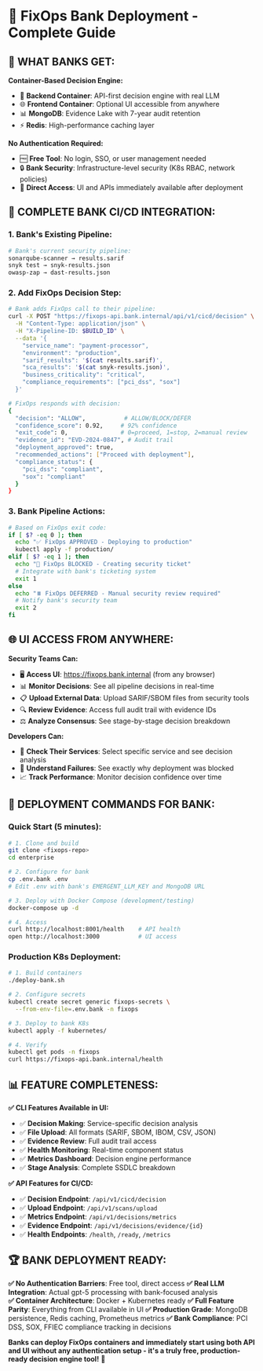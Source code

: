 # 🏦 FixOps Bank Deployment - Complete Guide

## 🎯 **WHAT BANKS GET:**

**Container-Based Decision Engine:**
- 🐳 **Backend Container**: API-first decision engine with real LLM
- 🌐 **Frontend Container**: Optional UI accessible from anywhere  
- 📊 **MongoDB**: Evidence Lake with 7-year audit retention
- ⚡ **Redis**: High-performance caching layer

**No Authentication Required:**
- 🆓 **Free Tool**: No login, SSO, or user management needed
- 🔒 **Bank Security**: Infrastructure-level security (K8s RBAC, network policies)
- 🚀 **Direct Access**: UI and APIs immediately available after deployment

## 🔄 **COMPLETE BANK CI/CD INTEGRATION:**

### **1. Bank's Existing Pipeline:**
```bash
# Bank's current security pipeline:
sonarqube-scanner → results.sarif
snyk test → snyk-results.json  
owasp-zap → dast-results.json
```

### **2. Add FixOps Decision Step:**
```bash
# Bank adds FixOps call to their pipeline:
curl -X POST "https://fixops-api.bank.internal/api/v1/cicd/decision" \
  -H "Content-Type: application/json" \
  -H "X-Pipeline-ID: $BUILD_ID" \
  --data '{
    "service_name": "payment-processor",
    "environment": "production",
    "sarif_results": '$(cat results.sarif)',
    "sca_results": '$(cat snyk-results.json)',
    "business_criticality": "critical",
    "compliance_requirements": ["pci_dss", "sox"]
  }'

# FixOps responds with decision:
{
  "decision": "ALLOW",           # ALLOW/BLOCK/DEFER
  "confidence_score": 0.92,     # 92% confidence  
  "exit_code": 0,               # 0=proceed, 1=stop, 2=manual review
  "evidence_id": "EVD-2024-0847", # Audit trail
  "deployment_approved": true,
  "recommended_actions": ["Proceed with deployment"],
  "compliance_status": {
    "pci_dss": "compliant",
    "sox": "compliant"
  }
}
```

### **3. Bank Pipeline Actions:**
```bash
# Based on FixOps exit code:
if [ $? -eq 0 ]; then
  echo "✅ FixOps APPROVED - Deploying to production"
  kubectl apply -f production/
elif [ $? -eq 1 ]; then
  echo "🚫 FixOps BLOCKED - Creating security ticket"
  # Integrate with bank's ticketing system
  exit 1
else
  echo "⏸️ FixOps DEFERRED - Manual security review required"
  # Notify bank's security team
  exit 2
fi
```

## 🌐 **UI ACCESS FROM ANYWHERE:**

**Security Teams Can:**
- 🖥️ **Access UI**: https://fixops.bank.internal (from any browser)
- 📊 **Monitor Decisions**: See all pipeline decisions in real-time
- 📋 **Upload External Data**: Upload SARIF/SBOM files from security tools
- 🔍 **Review Evidence**: Access full audit trail with evidence IDs
- ⚖️ **Analyze Consensus**: See stage-by-stage decision breakdown

**Developers Can:**
- 📱 **Check Their Services**: Select specific service and see decision analysis
- 🔬 **Understand Failures**: See exactly why deployment was blocked
- 📈 **Track Performance**: Monitor decision confidence over time

## 🚀 **DEPLOYMENT COMMANDS FOR BANK:**

### **Quick Start (5 minutes):**
```bash
# 1. Clone and build
git clone <fixops-repo>
cd enterprise

# 2. Configure for bank
cp .env.bank .env
# Edit .env with bank's EMERGENT_LLM_KEY and MongoDB URL

# 3. Deploy with Docker Compose (development/testing)
docker-compose up -d

# 4. Access
curl http://localhost:8001/health    # API health
open http://localhost:3000           # UI access
```

### **Production K8s Deployment:**
```bash
# 1. Build containers
./deploy-bank.sh

# 2. Configure secrets
kubectl create secret generic fixops-secrets \
  --from-env-file=.env.bank -n fixops

# 3. Deploy to bank K8s
kubectl apply -f kubernetes/

# 4. Verify
kubectl get pods -n fixops
curl https://fixops-api.bank.internal/health
```

## 📊 **FEATURE COMPLETENESS:**

**✅ CLI Features Available in UI:**
- ✅ **Decision Making**: Service-specific decision analysis
- ✅ **File Upload**: All formats (SARIF, SBOM, IBOM, CSV, JSON)
- ✅ **Evidence Review**: Full audit trail access
- ✅ **Health Monitoring**: Real-time component status
- ✅ **Metrics Dashboard**: Decision engine performance
- ✅ **Stage Analysis**: Complete SSDLC breakdown

**✅ API Features for CI/CD:**
- ✅ **Decision Endpoint**: `/api/v1/cicd/decision` 
- ✅ **Upload Endpoint**: `/api/v1/scans/upload`
- ✅ **Metrics Endpoint**: `/api/v1/decisions/metrics`
- ✅ **Evidence Endpoint**: `/api/v1/decisions/evidence/{id}`
- ✅ **Health Endpoints**: `/health`, `/ready`, `/metrics`

## 🏆 **BANK DEPLOYMENT READY:**

**✅ No Authentication Barriers**: Free tool, direct access
**✅ Real LLM Integration**: Actual gpt-5 processing with bank-focused analysis  
**✅ Container Architecture**: Docker + Kubernetes ready
**✅ Full Feature Parity**: Everything from CLI available in UI
**✅ Production Grade**: MongoDB persistence, Redis caching, Prometheus metrics
**✅ Bank Compliance**: PCI DSS, SOX, FFIEC compliance tracking in decisions

**Banks can deploy FixOps containers and immediately start using both API and UI without any authentication setup - it's a truly free, production-ready decision engine tool!** 🎯
